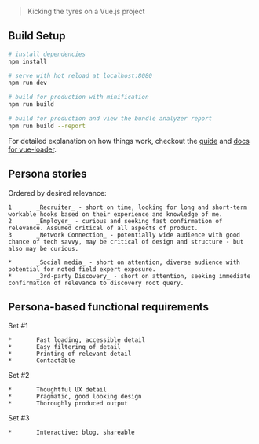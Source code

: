> Kicking the tyres on a Vue.js project

## Build Setup

``` bash
# install dependencies
npm install

# serve with hot reload at localhost:8080
npm run dev

# build for production with minification
npm run build

# build for production and view the bundle analyzer report
npm run build --report
```

For detailed explanation on how things work, checkout the [guide](http://vuejs-templates.github.io/webpack/) and [docs for vue-loader](http://vuejs.github.io/vue-loader).

## Persona stories

Ordered by desired relevance:

	1		_Recruiter_ - short on time, looking for long and short-term workable hooks based on their experience and knowledge of me.
	2		_Employer_ - curious and seeking fast confirmation of relevance. Assumed critical of all aspects of product.
	3		_Network Connection_ - potentially wide audience with good chance of tech savvy, may be critical of design and structure - but also may be curious.

	*		_Social media_ - short on attention, diverse audience with potential for noted field expert exposure.
	*		_3rd-party Discovery_ - short on attention, seeking immediate confirmation of relevance to discovery root query.


## Persona-based functional requirements

Set #1

	*		Fast loading, accessible detail
	*		Easy filtering of detail
	*		Printing of relevant detail
	*		Contactable

Set #2

	*		Thoughtful UX detail
	*		Pragmatic, good looking design
	*		Thoroughly produced output

Set #3

	*		Interactive; blog, shareable

